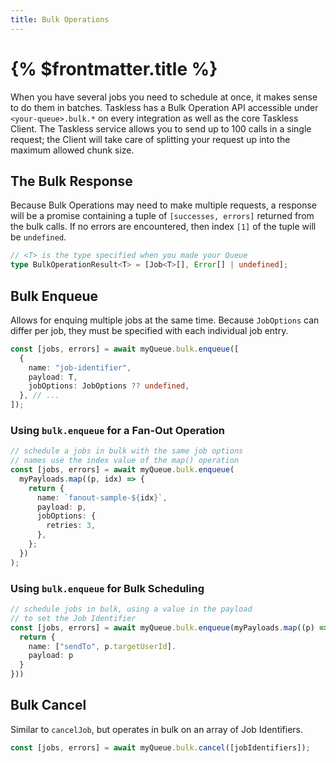 ```yaml
---
title: Bulk Operations
---
```


# {% $frontmatter.title %}

When you have several jobs you need to schedule at once, it makes sense to do them in batches. Taskless has a Bulk Operation API accessible under `<your-queue>.bulk.*` on every integration as well as the core Taskless Client. The Taskless service allows you to send up to 100 calls in a single request; the Client will take care of splitting your request up into the maximum allowed chunk size.

## The Bulk Response

Because Bulk Operations may need to make multiple requests, a response will be a promise containing a tuple of `[successes, errors]` returned from the bulk calls. If no errors are encountered, then index `[1]` of the tuple will be `undefined`.

```ts
// <T> is the type specified when you made your Queue
type BulkOperationResult<T> = [Job<T>[], Error[] | undefined];
```

## Bulk Enqueue

Allows for enquing multiple jobs at the same time. Because `JobOptions` can differ per job, they must be specified with each individual job entry.

```ts
const [jobs, errors] = await myQueue.bulk.enqueue([
  {
    name: "job-identifier",
    payload: T,
    jobOptions: JobOptions ?? undefined,
  }, // ...
]);
```

### Using `bulk.enqueue` for a Fan-Out Operation

```ts
// schedule a jobs in bulk with the same job options
// names use the index value of the map() operation
const [jobs, errors] = await myQueue.bulk.enqueue(
  myPayloads.map((p, idx) => {
    return {
      name: `fanout-sample-${idx}`,
      payload: p,
      jobOptions: {
        retries: 3,
      },
    };
  })
);
```

### Using `bulk.enqueue` for Bulk Scheduling

```ts
// schedule jobs in bulk, using a value in the payload
// to set the Job Identifier
const [jobs, errors] = await myQueue.bulk.enqueue(myPayloads.map((p) => {
  return {
    name: ["sendTo", p.targetUserId].
    payload: p
  }
}))
```

## Bulk Cancel

Similar to `cancelJob`, but operates in bulk on an array of Job Identifiers.

```ts
const [jobs, errors] = await myQueue.bulk.cancel([jobIdentifiers]);
```
